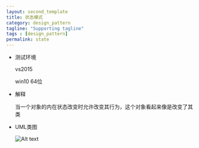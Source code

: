 ```yaml
---
layout: second_template
title: 状态模式
category: design_pattern
tagline: "Supporting tagline"
tags : [design_pattern]
permalink: state
---
```


* 测试环境
	
	vs2015

	win10 64位

* 解释

	当一个对象的内在状态改变时允许改变其行为，这个对象看起来像是改变了其类

* UML类图

	![Alt text][id]

	[id]: assets/themes/my_blog/img/state.jpg